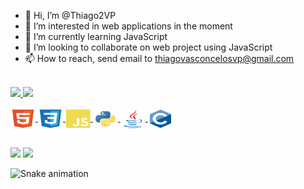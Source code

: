 - 👋 Hi, I’m @Thiago2VP
- 👀 I’m interested in web applications in the moment
- 🌱 I’m currently learning JavaScript
- 💞️ I’m looking to collaborate on web project using JavaScript
- 📫 How to reach, send email to thiagovasconcelosvp@gmail.com

<!---
Thiago2VP/Thiago2VP is a ✨ special ✨ repository because its `README.md` (this file) appears on your GitHub profile.
You can click the Preview link to take a look at your changes.
--->

<br>

<div align="left">
  <a href="https://github.com/Thiago2VP" style:"display: flex;">
  <img height="180em" src="https://github-readme-stats.vercel.app/api?username=Thiago2VP&show_icons=true&theme=light&include_all_commits=true&count_private=true"/>
  <img height="180em" src="https://github-readme-stats.vercel.app/api/top-langs/?username=Thiago2VP&layout=compact&langs_count=7&theme=light"/>
</div>

 <div style="display: inline_block"><br>
  <img align="center" alt="Thiago-HTML" height="30" width="40" src="https://raw.githubusercontent.com/devicons/devicon/master/icons/html5/html5-original.svg">
  <img align="center" alt="Thiago-CSS" height="30" width="40" src="https://raw.githubusercontent.com/devicons/devicon/master/icons/css3/css3-original.svg">
  <img align="center" alt="Thiago-Js" height="30" width="40" src="https://raw.githubusercontent.com/devicons/devicon/master/icons/javascript/javascript-plain.svg">
  <img align="center" alt="Thiago-Python" height="30" width="40" src="https://raw.githubusercontent.com/devicons/devicon/master/icons/python/python-original.svg">
   <img align="center" alt="Thiago-Java" height="30" width="40" src="https://raw.githubusercontent.com/devicons/devicon/master/icons/java/java-original.svg">
  <img align="center" alt="Thiago-C" height="30" width="40" src="https://raw.githubusercontent.com/devicons/devicon/master/icons/c/c-original.svg">
</div>
  
 <br>

<div> 
  
  <!--https://dev.to/envoy_/150-badges-for-github-pnk-->
  
  <a href = "mailto:thiagovasconcelosvp@gmail.com"><img src="https://img.shields.io/badge/-Gmail-%23333?style=for-the-badge&logo=gmail&logoColor=white" target="_blank"></a>
  <a href="https://www.linkedin.com/in/thiago-pereira-b8257b182" target="_blank"><img src="https://img.shields.io/badge/-LinkedIn-%230077B5?style=for-the-badge&logo=linkedin&logoColor=white" target="_blank"></a> 
 
  ![Snake animation](https://github.com/Thiago2VP/Thiago2VP/blob/output/github-contribution-grid-snake.svg)
 
</div>
